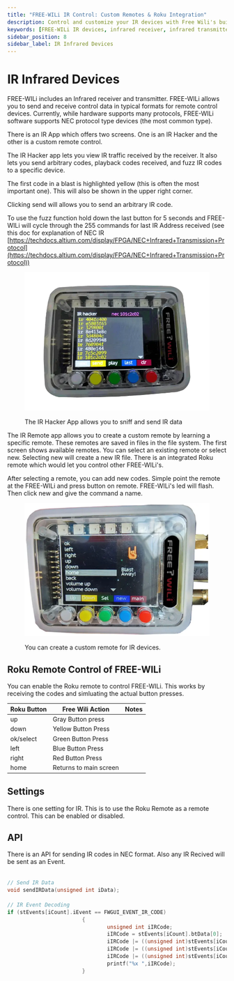 ```yaml
---
title: "FREE-WILi IR Control: Custom Remotes & Roku Integration"
description: Control and customize your IR devices with Free Wili's built-in IR receiver and transmitter. Create custom remotes, view and send IR codes, and enable Roku remote control.
keywords: [FREE-WILi IR devices, infrared receiver, infrared transmitter, IR control, NEC protocol, custom remote, Roku remote, IR Hacker app, IR API, remote learning]
sidebar_position: 8
sidebar_label: IR Infrared Devices
---
```


# IR Infrared Devices

FREE-WILi includes an Infrared receiver and transmitter. FREE-WILi allows you to send and receive control data in typical formats for remote control devices. Currently, while hardware supports many protocols, FREE-WILi software supports NEC protocol type devices (the most common type).

There is an IR App which offers two screens. One is an IR Hacker and the other is a custom remote control.

The IR Hacker app lets you view IR traffic received by the receiver. It also lets you send arbitrary codes, playback codes received, and fuzz IR codes to a specific device. 

The first code in a blast is highlighted yellow (this is often the most important one).  This will also be shown in the upper right corner. 

Clicking send will allows you to send an arbitrary IR code.

To use the fuzz function hold down the last button for 5 seconds and FREE-WILi will cycle through the 255 commands for last IR Address received (see this doc for explanation of NEC IR [https://techdocs.altium.com/display/FPGA/NEC+Infrared+Transmission+Protocol](https://techdocs.altium.com/display/FPGA/NEC+Infrared+Transmission+Protocol))

<div class="text--center">

<figure>

![The IR Hacker App allows you to sniff and send IR data](../assets/IR-hacker.webp "The IR Hacker App allows you to sniff and send IR data")
<figcaption>The IR Hacker App allows you to sniff and send IR data</figcaption>
</figure>
</div>

The IR Remote app allows you to create a custom remote by learning a specific remote. These remotes are saved in files in the file system. The first screen shows available remotes. You can select an existing remote or select new. Selecting new will create a new IR file. There is an integrated Roku remote which would let you control other FREE-WILi's.

After selecting a remote, you can add new codes. Simple point the remote at the FREE-WILi and press button on remote. FREE-WILi's led will flash. Then click new and give the command a name.

<div class="text--center">

<figure>

![You can create a custom remote for IR devices.](../assets/custom-IR.webp "You can create a custom remote for IR devices.")
<figcaption>You can create a custom remote for IR devices.</figcaption>
</figure>
</div>

## Roku Remote Control of FREE-WILi

You can enable the Roku remote to control FREE-WILi. This works by receiving the codes and simluating the actual button presses.

| **Roku Button** 	| **Free Wili Action**   	| **Notes** 	|
|-----------------	|------------------------	|-----------	|
| up              	| Gray Button press      	|           	|
| down            	| Yellow Button Press    	|           	|
| ok/select       	| Green Button Press     	|           	|
| left            	| Blue Button Press      	|           	|
| right           	| Red Button Press       	|           	|
| home            	| Returns to main screen 	|           	|

## Settings

There is one setting for IR. This is to use the Roku Remote as a remote control.  This can be enabled or disabled.

## API

There is an API for sending IR codes in NEC format. Also any IR Recived will be sent as an Event.

```c

// Send IR Data
void sendIRData(unsigned int iData);

// IR Event Decoding
if (stEvents[iCount].iEvent == FWGUI_EVENT_IR_CODE)
                        {
                                unsigned int iIRCode;
                                iIRCode = stEvents[iCount].btData[0];
                                iIRCode |= ((unsigned int)stEvents[iCount].btData[1]) << 8;
                                iIRCode |= ((unsigned int)stEvents[iCount].btData[2]) << 16;
                                iIRCode |= ((unsigned int)stEvents[iCount].btData[3]) << 24;
                                printf("%x ",iIRCode);
                        }
```